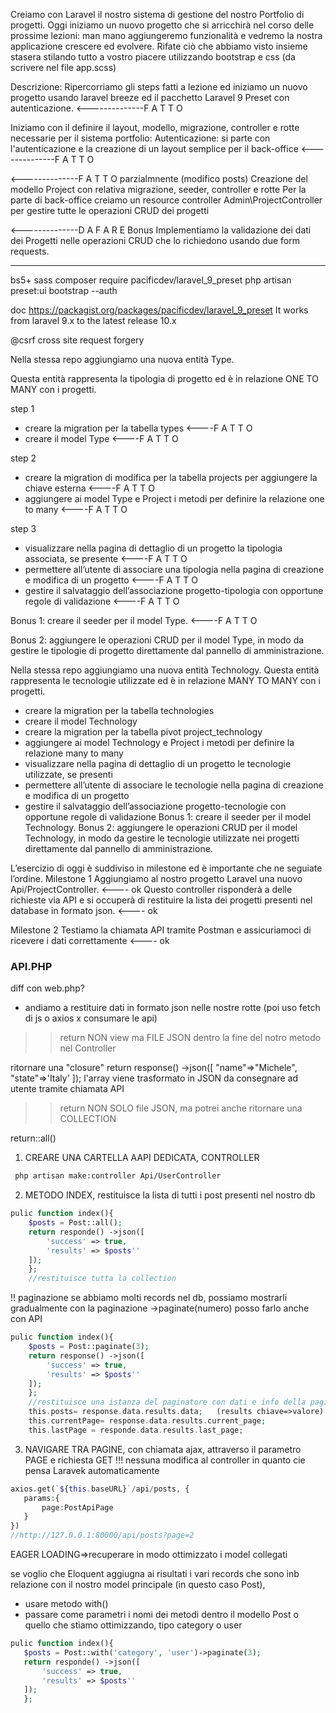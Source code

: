 Creiamo con Laravel il nostro sistema di gestione del nostro Portfolio di progetti.
Oggi iniziamo un nuovo progetto che si arricchirà nel corso delle prossime lezioni: man mano aggiungeremo funzionalità e vedremo la nostra applicazione crescere ed evolvere.
Rifate ciò che abbiamo visto insieme stasera stilando tutto a vostro piacere utilizzando bootstrap e css (da scrivere nel file app.scss)

Descrizione:
Ripercorriamo gli steps fatti a lezione ed iniziamo un nuovo progetto usando laravel breeze ed il pacchetto Laravel 9 Preset con autenticazione.  <--------------F A T T O

Iniziamo con il definire il layout, modello, migrazione, controller e rotte necessarie per il sistema portfolio:
Autenticazione: si parte con l'autenticazione e la creazione di un layout semplice per il back-office <--------------F A T T O

<--------------F A T T O parzialmnente (modifico posts)
Creazione del modello Project con relativa migrazione, seeder, controller e rotte
Per la parte di back-office creiamo un resource controller Admin\ProjectController per gestire tutte le operazioni CRUD dei progetti

<--------------D A    F A R E
Bonus
Implementiamo la validazione dei dati dei Progetti nelle operazioni CRUD che lo richiedono usando due form requests.



________________________________________________________________
bs5+ sass
composer require pacificdev/laravel_9_preset
php artisan preset:ui bootstrap --auth

doc
https://packagist.org/packages/pacificdev/laravel_9_preset
It works from laravel 9.x to the latest release 10.x


@csrf cross site request forgery

Nella stessa repo aggiungiamo una nuova entità Type.

Questa entità rappresenta la tipologia di progetto ed è in relazione ONE TO MANY con i progetti.

step 1
- creare la migration per la tabella types <----F A T T O
- creare il model Type <----F A T T O

step 2
- creare la migration di modifica per la tabella projects per aggiungere la chiave esterna  <----F A T T O
- aggiungere ai model Type e Project i metodi per definire la relazione one to many <----F A T T O

step 3
- visualizzare nella pagina di dettaglio di un progetto la tipologia associata, se presente <----F A T T O
- permettere all’utente di associare una tipologia nella pagina di creazione e modifica di un  progetto  <----F A T T O
- gestire il salvataggio dell’associazione progetto-tipologia con opportune regole di validazione  <----F A T T O

Bonus 1: creare il seeder per il model Type.  <----F A T T O

Bonus 2: aggiungere le operazioni CRUD per il model Type, in modo da gestire le tipologie di progetto direttamente dal pannello di amministrazione.


Nella stessa repo  aggiungiamo una nuova entità Technology.
Questa entità rappresenta le tecnologie utilizzate ed è in relazione MANY TO MANY con i progetti.

- creare la migration per la tabella technologies 
- creare il model Technology
- creare la migration per la tabella pivot project_technology
- aggiungere ai model Technology e Project i metodi per definire la relazione many to many
- visualizzare nella pagina di dettaglio di un progetto le tecnologie utilizzate, se presenti
- permettere all’utente di associare le tecnologie nella pagina di creazione e modifica di un progetto
- gestire il salvataggio dell’associazione progetto-tecnologie con opportune regole di validazione
Bonus 1: creare il seeder per il model Technology.
Bonus 2: aggiungere le operazioni CRUD per il model Technology, in modo da gestire le tecnologie utilizzate nei progetti direttamente dal pannello di amministrazione.



L’esercizio di oggi è suddiviso in milestone ed è importante che ne seguiate l’ordine.
Milestone 1
Aggiungiamo al nostro progetto Laravel una nuovo Api/ProjectController. <---- ok
Questo controller risponderà a delle richieste via API e si occuperà di restituire la lista dei progetti presenti nel database in formato json.   <---- ok

Milestone 2
Testiamo la chiamata API tramite Postman e assicuriamoci di ricevere i dati correttamente  <---- ok

### API.PHP 
diff con web.php? 
- andiamo a restituire dati in formato json nelle nostre rotte (poi uso fetch di js o axios x consumare le api)
>> return NON view ma FILE JSON dentro la fine del notro metodo nel Controller 

ritornare una "closure" 
return response() ->json([
    "name"=>"Michele",
    "state"=>'Italy'
]);
l'array viene trasformato in JSON da consegnare ad utente tramite chiamata API
>> return NON SOLO file JSON, ma potrei anche ritornare una COLLECTION 

 return::all() 

1) CREARE UNA CARTELLA AAPI DEDICATA, CONTROLLER
```bash
 php artisan make:controller Api/UserController

```
2) METODO INDEX, restituisce la lista di tutti i post presenti nel nostro db
```php
pulic function index(){
    $posts = Post::all();
    return responde() ->json([
        'success' => true,
        'results' => $posts''
    ]);
    };
    //restituisce tutta la collection
```
!! paginazione
se abbiamo molti records nel db, possiamo mostrarli gradualmente con la paginazione  ->paginate(numero)
posso farlo anche con API 

```php
pulic function index(){
    $posts = Post::paginate(3);
    return response() ->json([
        'success' => true,
        'results' => $posts''
    ]);
    };
    //restituisce una istanza del paginatore con dati e info della paginazione >>> di fatto, la paginazione modifica il modo in cui sono strutturati i dati chericeviamo 
    this.posts= response.data.results.data;   (results chiave=>valore) in data trovo la lista post 
    this.currentPage= response.data.results.current_page;
    this.lastPage = responde.data.results.last_page;
```

3) NAVIGARE TRA PAGINE, con chiamata ajax, attraverso il parametro PAGE e richiesta GET
!!! nessuna modifica al controller in quanto cie pensa Laravek automaticamente
 ```php
 axios.get(`${this.baseURL}`/api/posts, {
    params:{
        page:PostApiPage
    }
 })
 //http://127.0.0.1:80000/api/posts?page=2
 ```

 EAGER LOADING=>recuperare in modo ottimizzato i model collegati
 
 se voglio che Eloquent aggiugna ai risultati i vari records che sono inb relazione con il nostro model principale (in questo caso Post), 
 - usare metodo with() 
 - passare come parametri i nomi dei metodi dentro il modello Post o quello che stiamo ottimizzando, tipo category o user

 ```php
 pulic function index(){
    $posts = Post::with('category', 'user')->paginate(3);
    return responde() ->json([
        'success' => true,
        'results' => $posts''
    ]);
    };
 ```

